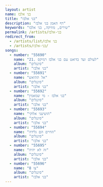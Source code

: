 ```yaml
---
layout: artist
name: בני אלבז
title: "בני אלבז"
description: "דף האמן בני אלבז"
keywords: "שירים, מוזיקה, בני אלבז"
permalink: /artists/בני-אלבז
redirect_from:
  - /artists/list/בני אלבז
  - /artists/בני-אלבז/
songs:
  - number: "55690"
    name: "21. לעולם ועד בדואט עם בני אלבז רמיקס"
    album: "סינגלים"
    artist: "בני אלבז"
  - number: "55691"
    name: "אל תתיאש"
    album: "סינגלים"
    artist: "בני אלבז"
  - number: "55692"
    name: "בני אלבז - מי שמאמין"
    album: "סינגלים"
    artist: "בני אלבז"
  - number: "55693"
    name: "הושיעני אלוקי"
    album: "סינגלים"
    artist: "בני אלבז"
  - number: "55694"
    name: "החיים הם גלידה"
    album: "סינגלים"
    artist: "בני אלבז"
  - number: "55695"
    name: "זה לא יהיה"
    album: "סינגלים"
    artist: "בני אלבז"
  - number: "55696"
    name: "צו 8"
    album: "סינגלים"
    artist: "בני אלבז"
---
```

